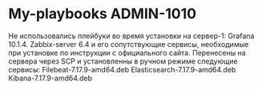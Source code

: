 # My-playbooks ADMIN-1010
Не использовались плейбуки во время установки на сервер-1:
Grafana 10.1.4.
Zabbix-server 6.4 и его сопутствующие сервисы, необходимые при установке по инструкции с официального сайта.
Перенесены на сервера через SCP и установленны в ручном режиме следующие сервисы:
Filebeat-7.17.9-amd64.deb
Elasticsearch-7.17.9-amd64.deb
Kibana-7.17.9-amd64.deb
